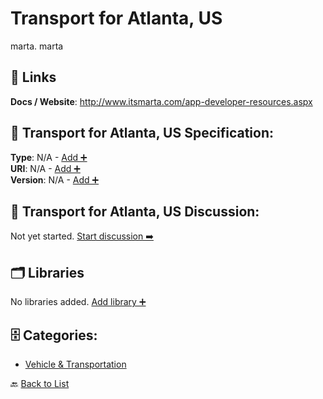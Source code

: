 # Transport for Atlanta, US

marta. marta

##  🔗 Links
**Docs / Website**: http://www.itsmarta.com/app-developer-resources.aspx

## 🧬 Transport for Atlanta, US Specification:
**Type**: N/A - [Add ➕](https://github.com/apis-list/apis-list/edit/main/apis.yaml#L19790)  
**URI**: N/A - [Add ➕](https://github.com/apis-list/apis-list/edit/main/apis.yaml#L19790)  
**Version**: N/A - [Add ➕](https://github.com/apis-list/apis-list/edit/main/apis.yaml#L19790)

## 💬 Transport for Atlanta, US Discussion:
Not yet started. [Start discussion ➡️](https://github.com/apis-list/apis-list/discussions/new)

## 🗂️ Libraries

No libraries added. [Add library ➕](https://github.com/apis-list/apis-list/edit/main/apis.yaml#L19790)    


## 🗄️ Categories:
- [Vehicle & Transportation](https://github.com/apis-list/apis-list#vehicle--transportation-)

🔙  [Back to List](https://github.com/apis-list/apis-list)
